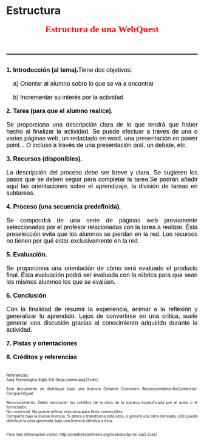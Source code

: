 # Estructura

<p align="center" style="margin-top: 0px; margin-bottom: 0px;"><font size="4" face="Arial Narrow"><b>
        <font size="5" face="Verdana" color="#ff0000">Estructura de una WebQuest</font></b></font></p><p align="center" style="margin-top: 0px; margin-bottom: 0px;"><br /></p><p style="margin-top: 0px; margin-bottom: 0px; text-align: justify; font-family: Trebuchet MS,Verdana,Arial,Helvetica,sans-serif; color: rgb(0, 0, 0);"><font size="3"><br /></font></p><table width="565" height="2" cellspacing="0" cellpadding="0" bordercolor="#111111" border="1" style="border-collapse: collapse; text-align: left; margin-left: auto; margin-right: auto;" bordercolorlight="#339966" bordercolordark="#006633"><tbody><tr><td width="168" height="6"><h3 align="center"><a href="#2.1.Introducci%C3%B3n">
      <img width="135" height="98" border="0" src="http://www.aula21.net/tercera/imagenes/cloudintro.gif" /></a></h3>
      </td>
      <td width="176" height="6">
      <h3 align="center"><a href="#2.2.Tarea">
      <img width="135" height="98" border="0" src="http://www.aula21.net/tercera/imagenes/cloudtarea.gif" /></a></h3>
      </td>
      <td width="203" height="6">
      <h3 align="center"><a href="#2.3.Proceso.">
      <img width="135" height="98" border="0" src="http://www.aula21.net/tercera/imagenes/cloudproceso.gif" /></a></h3>
      </td>
    </tr>
    <tr>
      <td width="168" height="10">
      <h3 align="center"><a href="#2.4.Recursos.">
      <img width="135" height="98" border="0" src="http://www.aula21.net/tercera/imagenes/cloudrecursos.gif" /></a></h3>
      </td>
      <td width="176" height="10">
      <h3 align="center"><a href="#2.5.Evaluaci%C3%B3n.">
      <img width="135" height="98" border="0" src="http://www.aula21.net/tercera/imagenes/cloudrevaluacion.gif" /></a></h3>
      </td>
      <td width="203" height="10">
      <h3 align="center"><a href="#2.6.Conclusi%C3%B3n">
      <img width="135" height="98" border="0" src="http://www.aula21.net/tercera/imagenes/cloudconclusion.gif" /></a></h3></td></tr></tbody></table><p style="margin-top: 0px; margin-bottom: 0px; text-align: justify; font-family: Trebuchet MS,Verdana,Arial,Helvetica,sans-serif; color: rgb(0, 0, 0);"><br /><font size="3"><span style="font-weight: bold;">1. Introducción (al tema).</span>Tiene dos objetivos:<br /><br />    a) Orientar al alumno sobre lo que se va a encontrar<br /><br />    b) Incrementar su interés por la actividad<br /><br /><span style="font-weight: bold;">2. Tarea (para que el alumno realice).</span><br /><br />Se proporciona una descripción clara de lo que tendrá que haber hecho al finalizar la actividad. Se puede efectuar a través de una o varias páginas web, un redactado en word, una presentación en power point... O incluso a través de una presentación oral, un debate, etc.<br /><br /><span style="font-weight: bold;">3. Recursos (disponibles).</span><br /><br />La descripción del proceso debe ser breve y clara. Se sugieren los pasos que se deben seguir para completar la tarea.Se podrán añadir aquí las orientaciones sobre el aprendizaje, la división de tareas en subtareas.<br /><br /><span style="font-weight: bold;">4. Proceso (una secuencia predefinida).</span><br /><br />Se compondrá de una serie de páginas web previamente seleccionadas por el profesor relacionadas con la tarea a realizar. Ésta preselección evita que los alumnos se pierdan en la red. Los recursos no tienen por qué estar exclusivamente en la red.<br /><br /><span style="font-weight: bold;">5. Evaluación.</span><br /><br />Se proporciona una orientación de cómo será evaluado el producto final. Ésta evaluación podrá ser evaluada con la rúbrica para que sean los mismos alumnos los que se evalúen.<br /><br style="font-weight: bold;" /><span style="font-weight: bold;">6. Conclusión</span><br /><br />Con la finalidad de resumir la experiencia, animar a la reflexión y generalizar lo aprendido. Lejos de convertirse en una crítica, suele generar una discusión gracias al conocimiento adquirido durante la actividad.<br /><br style="font-weight: bold;" /><span style="font-weight: bold;">7. Pistas y orientaciones</span><br /><br /><span style="font-weight: bold;">8. Créditos y referencias</span><b><br /><br /></b></font></p><p align="justify"><font size="1">Referencias:<br />Aula Tecnológica Siglo XXI (http://www.aula21.net/)</font><br />
<font size="1"><br />Este documento se distribuye bajo una licencia Creative Commons Reconocimiento-NoComercial-CompartirIgual<br />
<br />Reconocimiento. Debe reconocer los créditos de la obra de la manera especificada por el autor o el licenciador.<br />No comercial. No puede utilizar esta obra para fines comerciales.<br />Compartir bajo la misma licencia. Si altera o transforma esta obra, o
genera una obra derivada, sólo puede distribuir la obra generada bajo
una licencia idéntica a ésta.<br />
<br />
<br />
Para más información visitar: http://creativecommons.org/licenses/by-nc-sa/2.5/es/</font></p>

